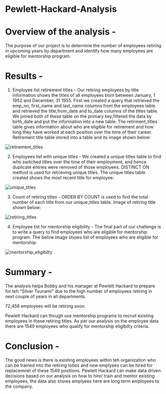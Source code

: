 # Pewlett-Hackard-Analysis

# Overview of the analysis -
The purpose of our project is to determine the number of employees retiring in upcoming years by department and identify how many employees are eligible for mentorship program. 

# Results -
1. Employee list retirement titles -
Our retiring employees by title information shows the titles of all employees born between January, 1 1952 and December, 31 1955. First we created a query that retrieved the emp_no, first_name and last_name columns from the employees table and retrieved the title,from_date and to_date columns of the titles table.
We joined both of these table on the primary key,filtered the data by birth_date and put the information into a new table.
The retirment_titles table gives information about who are eligible for retirement and how long they have worked at each position over the time of their career.
Retirement title table stored into a table and its image shown below:

![retirement_titles](https://user-images.githubusercontent.com/110873947/196081451-1576b159-d1ee-43b0-8844-4157f68d7b2f.png)

2. Employees list with unique titles -
We created a unique titles table to find who switched titles over the time of their employment, and hence duplicate entries were removed of those employees. DISTINCT ON method is used for retrieving unique titles.
The unique titles table created shows the most recent title for employee:

![unique_titles](https://user-images.githubusercontent.com/110873947/196081726-fdd318af-88ce-4c49-972d-ec17a4a0f9f8.png)

3. Count of retiring titles -
ORDER BY COUNT is used to find the total number of each title from our unique_titles table. 
Image of retiring title shown below:

![retiring_titles](https://user-images.githubusercontent.com/110873947/196081959-e5f7b1d5-a9a4-463a-9275-172cf21d5350.png)

4. Employee list for mentorship eligibility -
The final part of our challenge is to write a query to find employees who are eligible for mentorship program.
The below image shows list of employees who are eligible for mentorship:

![mentorship_eligibilty](https://user-images.githubusercontent.com/110873947/196082239-946c2cf0-e472-4750-9697-6afc4a9d0967.png)

# Summary -
The analysis helps Bobby and his manager at Pewlett Hackard to prepare for teh "Silver Tsunami" due to the high number of employees retiring in next couple of years in all departments.

72,458 employees will be retiring soon.

Pewlett Hackard can though use mentorship programs to recruit existing employees in these retiring titles. 
As per our analysis on the employee data there are 1549 employees who qualify for mentorship eligibilty criteria.

# Conclusion -
The good news is there is existing employees within teh organization who can be trained into the retiring totles and new emplyees can be hired for replacemnet of these 1549 positions.
Pewlett Hackard can make data driven decisions based on our analysis on how to hire/ train and mentor existing employees, the data also shows emplyees here are long term employees to the company.

